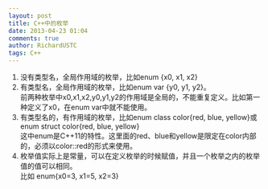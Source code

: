 ```yaml
---
layout: post
title: C++中的枚举
date: 2013-04-23 01:04
comments: true
author: RichardUSTC
tags: C++
---
```

<ol>
<li>没有类型名，全局作用域的枚举，比如enum {x0, x1, x2}</li>
<li>有类型名，全局作用域的枚举，比如enum var {y0, y1, y2}。<br />前两种枚举中x0,x1,x2,y0,y1,y2的作用域是全局的，不能重复定义。比如第一种定义了x0，在enum var中就不能使用。</li>
<li>有类型名的，有作用域的枚举，比如enum class color{red, blue, yellow}或enum struct color{red, blue, yellow}<br />这中enum是C++11的特性。这里面的red、blue和yellow是限定在color内部的，必须以color::red的形式来使用。</li>
<li>枚举值实际上是常量，可以在定义枚举的时候赋值，并且一个枚举之内的枚举值的值可以相同。<br />比如 enum{x0=3, x1=5, x2=3}</li>

</ol>